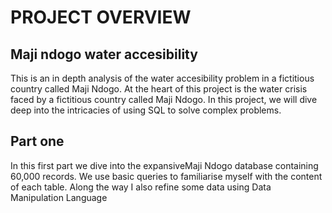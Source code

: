 # PROJECT OVERVIEW
## Maji ndogo water accesibility
This is an in depth analysis of the water accesibility problem in a fictitious country called Maji Ndogo.
At the heart of this project is the water crisis faced by a fictitious country called Maji Ndogo. In this project, we will dive deep into the intricacies of
using SQL to solve complex problems.

## Part one
In this first part we dive into the expansiveMaji Ndogo database containing 60,000 records.
We use basic queries to familiarise myself with the content of each table. Along the way I also refine some data using Data Manipulation Language
